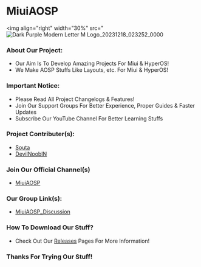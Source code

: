 # MiuiAOSP

<!-- ############################# -->
<!-- Start Segment 01 Of README.MD -->
<!-- ############################# -->

<!-- Preview MiuiAOSP Project Logo -->
<img align="right" width="30%" src="![Dark Purple Modern Letter M Logo_20231218_023252_0000](https://github.com/MiuiAOSP/MiuiAOSP/assets/90389157/88a0d9ec-28f1-465b-b14d-344058223f48)



### About Our Project:
- Our Aim Is To Develop Amazing Projects For Miui & HyperOS!
- We Make AOSP Stuffs Like Layouts, etc. For Miui & HyperOS!

### Important Notice:
- Please Read All Project Changelogs & Features!
- Join Our Support Groups For Better Experience, Proper Guides & Faster Updates
- Subscribe Our YouTube Channel For Better Learning Stuffs

### Project Contributer(s):
- [Souta](https://t.me/SoutaEver)
- [DevilNoobIN](https://t.me/DevilNoobIN)

### Join Our Official Channel(s)
- [MiuiAOSP](https://t.me/MiuiAOSP)
### Our Group Link(s):
- [MiuiAOSP_Discussion](https://t.me/MiuiAOSP_Discussions)

### How To Download Our Stuff?
- Check Out Our [Releases](https://github.com/BlazeWizardOP/MiuiAOSP/releases) Pages For More Information!

<!-- ############################# -->
<!-- Start Segment 03 Of README.MD -->
<!-- ############################# -->

###  Thanks For Trying Our Stuff!
